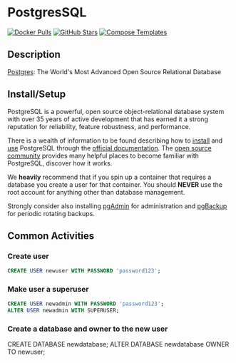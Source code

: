 # PostgresSQL

[![Docker Pulls](https://img.shields.io/docker/pulls/_/postgres?style=flat-square&color=607D8B&label=docker%20pulls&logo=docker)](https://hub.docker.com/r/_/postgres)
[![GitHub Stars](https://img.shields.io/github/stars/docker-library/postgres?style=flat-square&color=607D8B&label=github%20stars&logo=github)](https://github.com/docker-library/postgres)
[![Compose Templates](https://img.shields.io/static/v1?style=flat-square&color=607D8B&label=compose&message=templates)](https://github.com/GhostWriters/DockSTARTer/tree/main/compose/.apps/postgres)

## Description

[Postgres](https://www.postgresql.org/): The World's Most Advanced Open Source Relational Database

## Install/Setup

PostgreSQL is a powerful, open source object-relational database system with over 35 years of active development that has earned it a strong reputation for reliability, feature robustness, and performance.

There is a wealth of information to be found describing how to [install](https://www.postgresql.org/download/) and [use](https://www.postgresql.org/docs/) PostgreSQL through the [official documentation](https://www.postgresql.org/docs/). The [open source community](https://www.postgresql.org/community/) provides many helpful places to become familiar with PostgreSQL, discover how it works.

We **heavily** recommend that if you spin up a container that requires a database you create a user for that container. You should **NEVER** use the root account for anything other than database management.

Strongly consider also installing [pgAdmin](https://github.com/GhostWriters/DockSTARTer/tree/main/compose/.apps/pgadmin) for administration and [pgBackup](https://github.com/GhostWriters/DockSTARTer/tree/main/compose/.apps/pgbackup) for periodic rotating backups.

## Common Activities

### Create user

```sql
CREATE USER newuser WITH PASSWORD 'password123';
```

### Make user a superuser

```sql
CREATE USER newadmin WITH PASSWORD 'password123';
ALTER USER newadmin WITH SUPERUSER;
```

### Create a database and owner to the new user

CREATE DATABASE newdatabase;
ALTER DATABASE newdatabase OWNER TO newuser;

